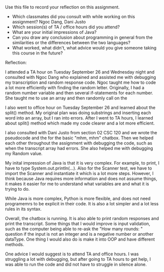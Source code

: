 Use this file to record your reflection on this assignment.

- Which classmates did you consult with while working on this assignment?
Ngoc Dang, Dani Justo
- Which session(s) of TA / office hours did you attend?
- What are your initial impressions of Java? 
- Can you draw any conclusion about programming in general from the similarities or the differences between the two languages? 
- What worked, what didn't, what advice would you give someone taking this course in the future?

Reflection: 

I attended a TA hour on Tuesday September 26 and Wednesday night and consulted with Ngoc Dang who explained and assisted me with debugging my transcription and random response code. Ngoc taught me how to code a lot more efficiently with finding the random letter. Originally, I had a random number variable and then several if-statements for each number. She taught me to use an array and then randomly call on the 

I also went to office hour on Tuesday September 26 and learned about the split() method. My original plan was doing substrings and inserting each word into an array, but I ran into errors. After I went to TA hours, I learned about split() method which made my code clearer and a lot more efficient. 

I also consulted with Dani Justo from section 02 CSC 120 and we wrote the pseudocode and the for the basic "mhm, mhm" chatbox. Then we helped each other throughout the assignment with debugging the code, such as when the transcript array had errors. She also helped me with debugging my Random value. 

My inital impression of Java is that it is very complex. For example, to print, I have to type System.out.println(...). Also for the Scanner test, we have to import the Scanner and instantiate it which is a lot more steps. However, I think because Java requires more information and does not assume things, it makes it easier for me to understand what variables are and what it is trying to do. 

While Java is more complex, Python is more flexible, and does not need programemrs to be explicit in their code. It is also a lot simpler and a lot less rules in its syntax. 

Overall, the chatbox is running. It is also able to print random responses and print the transcript. Some things that I would improve is input validation, such as the computer being able to re-ask the "How many rounds: " question if the input is not an integer and is a negative number or another dataType. One thing I would also do is make it into OOP and have different methods. 

One advice I would suggest is to attend TA and office hours. I was struggling a lot with debugging, but after going to TA hours to get help, I was able to run the code and did not have to struggle in silence alone. 


